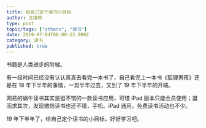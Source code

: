 ```yaml
---
title: 给自己定个读书小目标
author: 沈维燕
type: post
topic/tags: ["others", "读书"]
date: 2019-07-04T06:00:53.000Z
category: 读书
published: true
---
```


书籍是人类进步的阶梯。

有一段时间已经没有认认真真去看完一本书了，自己看完上一本书《狐狸男孩》还是在 18 年下半年的事情，一晃半年过去，又到了 19 年下半年的开端。

网易的蜗牛读书其实是挺不错的一款读书应用，可惜 iPad 版本只能会员使用；退而求其次，发现微信读书也还不错，手机、iPad 通用，免费读书活动也不少。

19 年下半年了，给自己定个读书的小目标，好好学习吧。
